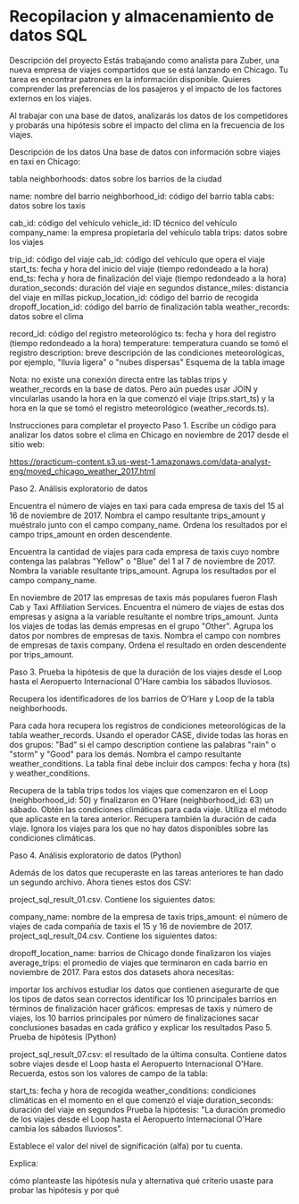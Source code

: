 # Recopilacion y almacenamiento de datos SQL

Descripción del proyecto
Estás trabajando como analista para Zuber, una nueva empresa de viajes compartidos que se está lanzando en Chicago. Tu tarea es encontrar patrones en la información disponible. Quieres comprender las preferencias de los pasajeros y el impacto de los factores externos en los viajes.

Al trabajar con una base de datos, analizarás los datos de los competidores y probarás una hipótesis sobre el impacto del clima en la frecuencia de los viajes.

Descripción de los datos
Una base de datos con información sobre viajes en taxi en Chicago:

tabla neighborhoods: datos sobre los barrios de la ciudad

name: nombre del barrio
neighborhood_id: código del barrio
tabla cabs: datos sobre los taxis

cab_id: código del vehículo
vehicle_id: ID técnico del vehículo
company_name: la empresa propietaria del vehículo
tabla trips: datos sobre los viajes

trip_id: código del viaje
cab_id: código del vehículo que opera el viaje
start_ts: fecha y hora del inicio del viaje (tiempo redondeado a la hora)
end_ts: fecha y hora de finalización del viaje (tiempo redondeado a la hora)
duration_seconds: duración del viaje en segundos
distance_miles: distancia del viaje en millas
pickup_location_id: código del barrio de recogida
dropoff_location_id: código del barrio de finalización
tabla weather_records: datos sobre el clima

record_id: código del registro meteorológico
ts: fecha y hora del registro (tiempo redondeado a la hora)
temperature: temperatura cuando se tomó el registro
description: breve descripción de las condiciones meteorológicas, por ejemplo, "lluvia ligera" o "nubes dispersas"
Esquema de la tabla
image

Nota: no existe una conexión directa entre las tablas trips y weather_records en la base de datos. Pero aún puedes usar JOIN y vincularlas usando la hora en la que comenzó el viaje (trips.start_ts) y la hora en la que se tomó el registro meteorológico (weather_records.ts).

Instrucciones para completar el proyecto
Paso 1. Escribe un código para analizar los datos sobre el clima en Chicago en noviembre de 2017 desde el sitio web:

https://practicum-content.s3.us-west-1.amazonaws.com/data-analyst-eng/moved_chicago_weather_2017.html

Paso 2. Análisis exploratorio de datos

Encuentra el número de viajes en taxi para cada empresa de taxis del 15 al 16 de noviembre de 2017. Nombra el campo resultante trips_amount y muéstralo junto con el campo company_name. Ordena los resultados por el campo trips_amount en orden descendente.

Encuentra la cantidad de viajes para cada empresa de taxis cuyo nombre contenga las palabras "Yellow" o "Blue" del 1 al 7 de noviembre de 2017. Nombra la variable resultante trips_amount. Agrupa los resultados por el campo company_name.

En noviembre de 2017 las empresas de taxis más populares fueron Flash Cab y Taxi Affiliation Services. Encuentra el número de viajes de estas dos empresas y asigna a la variable resultante el nombre trips_amount. Junta los viajes de todas las demás empresas en el grupo "Other". Agrupa los datos por nombres de empresas de taxis. Nombra el campo con nombres de empresas de taxis company. Ordena el resultado en orden descendente por trips_amount.

Paso 3. Prueba la hipótesis de que la duración de los viajes desde el Loop hasta el Aeropuerto Internacional O'Hare cambia los sábados lluviosos.

Recupera los identificadores de los barrios de O'Hare y Loop de la tabla neighborhoods.

Para cada hora recupera los registros de condiciones meteorológicas de la tabla weather_records. Usando el operador CASE, divide todas las horas en dos grupos: "Bad" si el campo description contiene las palabras "rain" o "storm" y "Good" para los demás. Nombra el campo resultante weather_conditions. La tabla final debe incluir dos campos: fecha y hora (ts) y weather_conditions.

Recupera de la tabla trips todos los viajes que comenzaron en el Loop (neighborhood_id: 50) y finalizaron en O'Hare (neighborhood_id: 63) un sábado. Obtén las condiciones climáticas para cada viaje. Utiliza el método que aplicaste en la tarea anterior. Recupera también la duración de cada viaje.
Ignora los viajes para los que no hay datos disponibles sobre las condiciones climáticas.

Paso 4. Análisis exploratorio de datos (Python)

Además de los datos que recuperaste en las tareas anteriores te han dado un segundo archivo. Ahora tienes estos dos CSV:

project_sql_result_01.csv. Contiene los siguientes datos:

company_name: nombre de la empresa de taxis
trips_amount: el número de viajes de cada compañía de taxis el 15 y 16 de noviembre de 2017.
project_sql_result_04.csv. Contiene los siguientes datos:

dropoff_location_name: barrios de Chicago donde finalizaron los viajes
average_trips: el promedio de viajes que terminaron en cada barrio en noviembre de 2017.
Para estos dos datasets ahora necesitas:

importar los archivos
estudiar los datos que contienen
asegurarte de que los tipos de datos sean correctos
identificar los 10 principales barrios en términos de finalización
hacer gráficos: empresas de taxis y número de viajes, los 10 barrios principales por número de finalizaciones
sacar conclusiones basadas en cada gráfico y explicar los resultados
Paso 5. Prueba de hipótesis (Python)

project_sql_result_07.csv: el resultado de la última consulta. Contiene datos sobre viajes desde el Loop hasta el Aeropuerto Internacional O'Hare. Recuerda, estos son los valores de campo de la tabla:

start_ts: fecha y hora de recogida
weather_conditions: condiciones climáticas en el momento en el que comenzó el viaje
duration_seconds: duración del viaje en segundos
Prueba la hipótesis:
"La duración promedio de los viajes desde el Loop hasta el Aeropuerto Internacional O'Hare cambia los sábados lluviosos".

Establece el valor del nivel de significación (alfa) por tu cuenta.

Explica:

cómo planteaste las hipótesis nula y alternativa
qué criterio usaste para probar las hipótesis y por qué